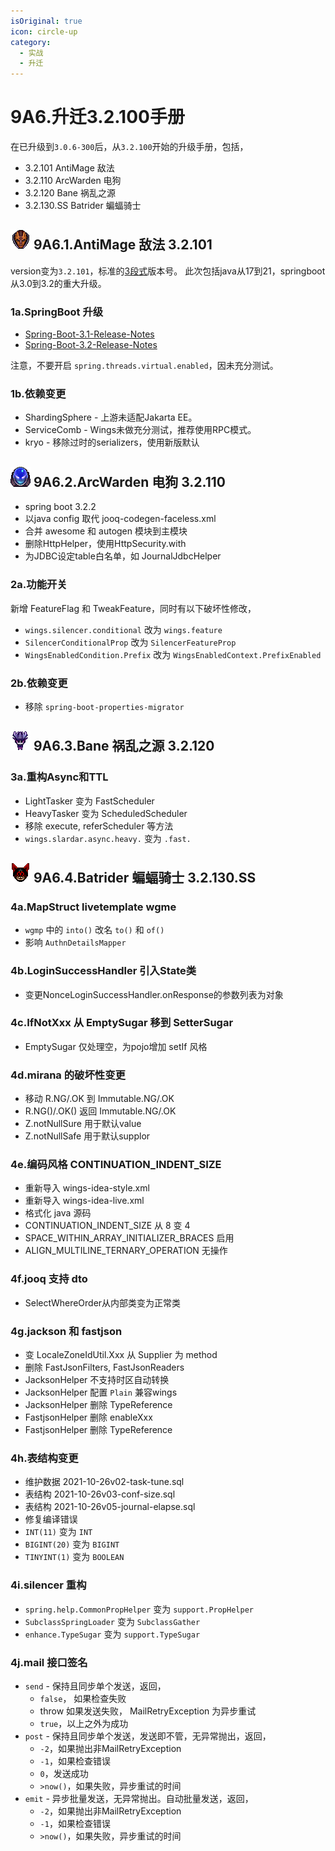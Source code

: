 ```yaml
---
isOriginal: true
icon: circle-up
category:
  - 实战
  - 升迁
---
```


# 9A6.升迁3.2.100手册

在已升级到`3.0.6-300`后，从`3.2.100`开始的升级手册，包括，

* 3.2.101 AntiMage 敌法
* 3.2.110 ArcWarden 电狗
* 3.2.120 Bane 祸乱之源
* 3.2.130.SS Batrider 蝙蝠骑士

## ![Anti-Mage](/antimage_minimap_icon.png) 9A6.1.AntiMage 敌法 3.2.101

version变为`3.2.101`，标准的[3段式](https://semver.org)版本号。
此次包括java从17到21，springboot从3.0到3.2的重大升级。

### 1a.SpringBoot 升级

* [Spring-Boot-3.1-Release-Notes](https://github.com/spring-projects/spring-boot/wiki/Spring-Boot-3.1-Release-Notes)
* [Spring-Boot-3.2-Release-Notes](https://github.com/spring-projects/spring-boot/wiki/Spring-Boot-3.2-Release-Notes)

注意，不要开启 `spring.threads.virtual.enabled`，因未充分测试。

### 1b.依赖变更

* ShardingSphere - 上游未适配Jakarta EE。
* ServiceComb - Wings未做充分测试，推荐使用RPC模式。
* kryo - 移除过时的serializers，使用新版默认

## ![Arc Warden](/arcwarden_minimap_icon.png) 9A6.2.ArcWarden 电狗 3.2.110

* spring boot 3.2.2
* 以java config 取代 jooq-codegen-faceless.xml
* 合并 awesome 和 autogen 模块到主模块
* 删除HttpHelper，使用HttpSecurity.with
* 为JDBC设定table白名单，如 JournalJdbcHelper

### 2a.功能开关

新增 FeatureFlag 和 TweakFeature，同时有以下破坏性修改，

* `wings.silencer.conditional` 改为 `wings.feature`
* `SilencerConditionalProp` 改为 `SilencerFeatureProp`
* `WingsEnabledCondition.Prefix` 改为 `WingsEnabledContext.PrefixEnabled`

### 2b.依赖变更

* 移除 `spring-boot-properties-migrator`

## ![Bane](/bane_minimap_icon.png) 9A6.3.Bane 祸乱之源 3.2.120

### 3a.重构Async和TTL

* LightTasker 变为 FastScheduler
* HeavyTasker 变为 ScheduledScheduler
* 移除 execute, referScheduler 等方法
* `wings.slardar.async.heavy.` 变为 `.fast.`

## ![Batrider](/batrider_minimap_icon.png) 9A6.4.Batrider 蝙蝠骑士 3.2.130.SS

### 4a.MapStruct livetemplate wgme

* `wgmp` 中的 `into()` 改名 `to()` 和 `of()`
* 影响 `AuthnDetailsMapper`

### 4b.LoginSuccessHandler 引入State类

* 变更NonceLoginSuccessHandler.onResponse的参数列表为对象

### 4c.IfNotXxx 从 EmptySugar 移到 SetterSugar

* EmptySugar 仅处理空，为pojo增加 setIf 风格

### 4d.mirana 的破坏性变更

* 移动 R.NG/.OK 到 Immutable.NG/.OK
* R.NG()/.OK() 返回 Immutable.NG/.OK
* Z.notNullSure 用于默认value
* Z.notNullSafe 用于默认supplor

### 4e.编码风格 CONTINUATION_INDENT_SIZE

* 重新导入 wings-idea-style.xml
* 重新导入 wings-idea-live.xml
* 格式化 java 源码
* CONTINUATION_INDENT_SIZE 从 8 变 4
* SPACE_WITHIN_ARRAY_INITIALIZER_BRACES 启用
* ALIGN_MULTILINE_TERNARY_OPERATION 无操作

### 4f.jooq 支持 dto

* SelectWhereOrder从内部类变为正常类

### 4g.jackson 和 fastjson

* 变 LocaleZoneIdUtil.Xxx 从 Supplier 为 method
* 删除 FastJsonFilters, FastJsonReaders
* JacksonHelper 不支持时区自动转换
* JacksonHelper 配置 `Plain` 兼容wings
* JacksonHelper 删除 TypeReference
* FastjsonHelper 删除 enableXxx
* FastjsonHelper 删除 TypeReference

### 4h.表结构变更

* 维护数据 2021-10-26v02-task-tune.sql
* 表结构 2021-10-26v03-conf-size.sql
* 表结构 2021-10-26v05-journal-elapse.sql
* 修复编译错误
* `INT(11)` 变为 `INT`
* `BIGINT(20)` 变为 `BIGINT`
* `TINYINT(1)` 变为 `BOOLEAN`

### 4i.silencer 重构

* `spring.help.CommonPropHelper` 变为 `support.PropHelper`
* `SubclassSpringLoader` 变为 `SubclassGather`
* `enhance.TypeSugar` 变为 `support.TypeSugar`

### 4j.mail 接口签名

* `send` - 保持且同步单个发送，返回，
  - `false`， 如果检查失败
  - throw 如果发送失败， MailRetryException 为异步重试
  - `true`，以上之外为成功
* `post` - 保持且同步单个发送，发送即不管，无异常抛出，返回，
  - `-2`，如果抛出非MailRetryException
  - `-1`，如果检查错误
  - `0`，发送成功
  - `>now()`，如果失败，异步重试的时间
* `emit` - 异步批量发送，无异常抛出。自动批量发送，返回，
  - `-2`，如果抛出非MailRetryException
  - `-1`，如果检查错误
  - `>now()`，如果失败，异步重试的时间
